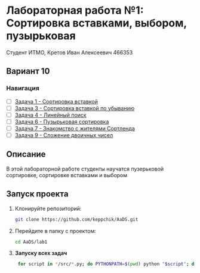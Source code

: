 # Лабораторная работа №1: Сортировка вставками, выбором, пузырьковая

Студент  ИТМО, Кретов Иван Алексеевич 466353
## Вариант 10
### Навигация

- [ ] [Задача 1 - Сортировка вставкой](task1)
- [ ] [Задача 3 - Сортировка вставкой по убыванию](task3)
- [ ] [Задача 4 - Линейный поиск](task4)
- [ ] [Задача 6 - Пузырьковая сортировка](task6)
- [ ] [Задача 7 - Знакомство с жителями Сортленда](task7)
- [ ] [Задача 9 - Сложение двоичных чисел](task9)

## Описание
В этой лабораторной работе студенты научатся пузерьковой сортировке,
сортировке вставками и выбором

## Запуск проекта
1. Клонируйте репозиторий:
   ```bash
   git clone https://github.com/keppchik/AaDS.git
   ```
2. Перейдите в папку с проектом:
   ```bash
   cd AaDS/lab1
   ```
3. **Запуску всех задач**
   ```bash
    for script in */src/*.py; do PYTHONPATH=$(pwd) python "$script"; done
   ```
